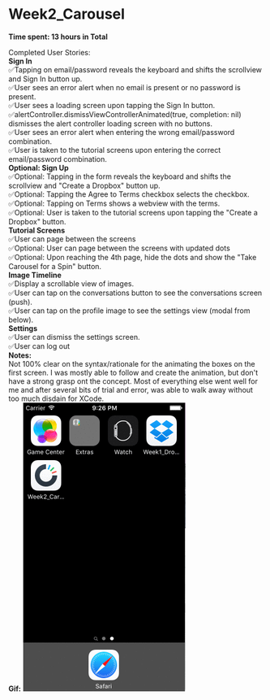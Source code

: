 # Week2_Carousel

<b>Time spent: 13 hours in Total</b>

Completed User Stories:
<br>
<b>Sign In</b>
<br>&#9989;Tapping on email/password reveals the keyboard and shifts the scrollview and Sign In button up.
<br>&#9989;User sees an error alert when no email is present or no password is present.
<br>&#9989;User sees a loading screen upon tapping the Sign In button.
<br>&#9989;alertController.dismissViewControllerAnimated(true, completion: nil) dismisses the alert controller loading screen with no buttons.
<br>&#9989;User sees an error alert when entering the wrong email/password combination.
<br>&#9989;User is taken to the tutorial screens upon entering the correct email/password combination.
<br>
<b>Optional: Sign Up</b>
<br>&#9989;Optional: Tapping in the form reveals the keyboard and shifts the scrollview and "Create a Dropbox" button up.
<br>&#9989;Optional: Tapping the Agree to Terms checkbox selects the checkbox.
<br>&#9989;Optional: Tapping on Terms shows a webview with the terms.
<br>&#9989;Optional: User is taken to the tutorial screens upon tapping the "Create a Dropbox" button.
<br>
<b>Tutorial Screens</b>
<br>&#9989;User can page between the screens
<br>&#9989;Optional: User can page between the screens with updated dots
<br>&#9989;Optional: Upon reaching the 4th page, hide the dots and show the "Take Carousel for a Spin" button.
<br>
<b>Image Timeline</b>
<br>&#9989;Display a scrollable view of images.
<br>&#9989;User can tap on the conversations button to see the conversations screen (push).
<br>&#9989;User can tap on the profile image to see the settings view (modal from below).
<br>
<b>Settings</b>
<br>&#9989;User can dismiss the settings screen.
<br>&#9989;User can log out
<br>
<b>Notes:</b>
<br>Not 100% clear on the syntax/rationale for the animating the boxes on the first screen. I was mostly able to follow and create the animation, but don't have a strong grasp ont the concept. Most of everything else went well for me and after several bits of trial and error, was able to walk away without too much disdain for XCode.
<br>
<b>Gif:</b>
<b>
![alt tag](https://github.com/yeahnoah/Week2_Carousel/blob/master/week2_CarouselSubmission.gif)

